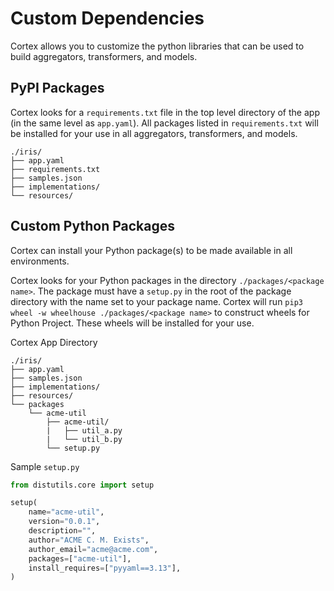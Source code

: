 # Custom Dependencies

Cortex allows you to customize the python libraries that can be used to build aggregators, transformers, and models.

## PyPI Packages

Cortex looks for a `requirements.txt` file in the top level directory of the app (in the same level as `app.yaml`). All packages listed in `requirements.txt` will be installed for your use in all aggregators, transformers, and models.

```text
./iris/
├── app.yaml
├── requirements.txt
├── samples.json
├── implementations/
└── resources/
```

## Custom Python Packages

Cortex can install your Python package(s) to be made available in all environments.

Cortex looks for your Python packages in the directory `./packages/<package name>`. The package must have a `setup.py` in the root of the package directory with the name set to your package name. Cortex will run `pip3 wheel -w wheelhouse ./packages/<package name>` to construct wheels for Python Project. These wheels will be installed for your use.

Cortex App Directory
```text
./iris/
├── app.yaml
├── samples.json
├── implementations/
├── resources/
└── packages
    └── acme-util
        ├── acme-util/
        |   ├── util_a.py
        |   └── util_b.py
        └── setup.py
```

Sample `setup.py`
```python
from distutils.core import setup

setup(
    name="acme-util",
    version="0.0.1",
    description="",
    author="ACME C. M. Exists",
    author_email="acme@acme.com",
    packages=["acme-util"],
    install_requires=["pyyaml==3.13"],
)
```